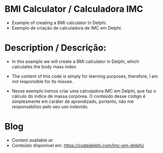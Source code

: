 # BMI Calculator / Calculadora IMC
- Example of creating a BMI calculator in Delphi.
- Exemplo de criação de calculadora de IMC em Delphi.

# Description / Descrição:
- In this example we will create a BMI calculator in Delphi, which calculates the body mass index.
- The content of this code is simply for learning purposes, therefore, I am not responsible for its misuse.

- Nesse exemplo iremos criar uma calculadora IMC em Delphi, que faz o cálculo do índice de massa corpórea.
O conteúdo desse código é simplesmente em caráter de aprendizado, portanto, não me responsabilizo pelo seu uso indevido.

# Blog
- Content available at:
- Conteúdo disponível em:
  https://codedelphi.com/imc-em-delphi/
